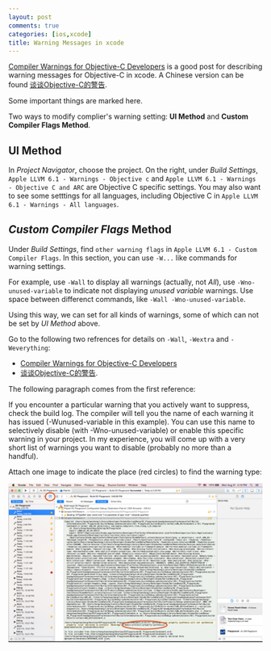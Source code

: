 ```yaml
---
layout: post
comments: true
categories: [ios,xcode]
title: Warning Messages in xcode
---
```


[Compiler Warnings for Objective-C Developers](http://oleb.net/blog/2013/04/compiler-warnings-for-objective-c-developers/) is a good post for describing warning messages for Objective-C in xcode. A Chinese version can be found [谈谈Objective-C的警告](http://onevcat.com/2013/05/talk-about-warning/).

Some important things are marked here.

Two ways to modify complier's warning setting: **UI Method** and **Custom Compiler Flags Method**.

<!-- more -->

## UI Method

In *Project Navigator*, choose the project. On the right, under *Build Settings*, `Apple LLVM 6.1 - Warnings - Objective c` and `Apple LLVM 6.1 - Warnings - Objective C and ARC` are Objective C specific settings. You may also want to see some setttings for all languages, including Objective C in `Apple LLVM 6.1 - Warnings - All languages`.

## *Custom Compiler Flags* Method

Under *Build Settings*, find `other warning flags` in `Apple LLVM 6.1 - Custom Compiler Flags`. In this section, you can use `-W...` like commands for warning settings.

For example, use `-Wall` to display all warnings (actually, not *All*), use `-Wno-unused-variable` to indicate not displaying *unused variable* warnings. Use space between differenct commands, like `-Wall -Wno-unused-variable`.

Using this way, we can set for all kinds of warnings, some of which can not be set by *UI Method* above.

Go to the following two refrences for details on `-Wall`, `-Wextra` and `-Weverything`:

* [Compiler Warnings for Objective-C Developers](http://oleb.net/blog/2013/04/compiler-warnings-for-objective-c-developers/)
* [谈谈Objective-C的警告](http://onevcat.com/2013/05/talk-about-warning/).

The following paragraph comes from the first reference:

If you encounter a particular warning that you actively want to suppress, check the build log. The compiler will tell you the name of each warning it has issued (-Wunused-variable in this example). You can use this name to selectively disable (with -Wno-unused-variable) or enable this specific warning in your project. In my experience, you will come up with a very short list of warnings you want to disable (probably no more than a handful).

Attach one image to indicate the place (red circles) to find the warning type:

![006_warning_type_from_build_log.png](/images/006_warning_type_from_build_log.png)